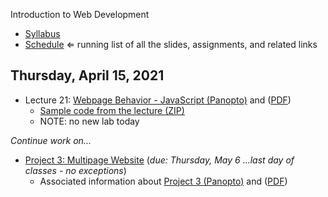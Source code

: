 Introduction to Web Development

- [Syllabus](syllabus.md)
- [Schedule](schedule.md)   &lArr; running list of all the slides, assignments, and related links

## Thursday, April 15, 2021

- Lecture 21: [Webpage Behavior - JavaScript (Panopto)](https://rochester.hosted.panopto.com/Panopto/Pages/Viewer.aspx?id=14d418d6-7178-4cfe-8347-ad0800e4fa2e) and ([PDF](21-webpage-behavior1/webpage-behavior1.pdf))
  - [Sample code from the lecture (ZIP)](21-webpage-behavior1/inclass-demos.html.zip)
  - NOTE: no new lab today

*Continue work on...*

- [Project 3: Multipage Website](project03-multipage-website/instructions.md) (*due: Thursday, May 6 ...last day of classes - no exceptions*)
  - Associated information about [Project 3 (Panopto)](https://rochester.hosted.panopto.com/Panopto/Pages/Viewer.aspx?id=302b9982-c4e4-4795-b935-ad0800e4d405) and ([PDF](20-project3-instructions/project3-structure.pdf))

